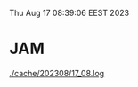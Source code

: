 Thu Aug 17 08:39:06 EEST 2023
# JAM
<a href='./cache/202308/17_08.log'>./cache/202308/17_08.log</a>
